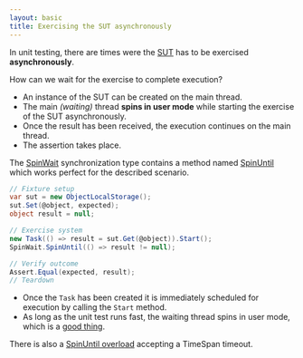 ```yaml
---
layout: basic
title: Exercising the SUT asynchronously
---
```


In unit testing, there are times were the [SUT](http://xunitpatterns.com/SUT.html) has to be exercised **asynchronously**.

How can we wait for the exercise to complete execution?

* An instance of the SUT can be created on the main thread.
* The main *(waiting)* thread **spins in user mode** while starting the exercise of the SUT asynchronously.
* Once the result has been received, the execution continues on the main thread.
* The assertion takes place.

The [SpinWait](http://msdn.microsoft.com/en-us/library/system.threading.spinwait.aspx) synchronization type contains a method named [SpinUntil](http://msdn.microsoft.com/en-us/library/system.threading.spinwait.spinuntil.aspx) which works perfect for the described scenario.

``` csharp
// Fixture setup
var sut = new ObjectLocalStorage();
sut.Set(@object, expected);
object result = null;

// Exercise system
new Task(() => result = sut.Get(@object)).Start();
SpinWait.SpinUntil(() => result != null);

// Verify outcome
Assert.Equal(expected, result);
// Teardown
```

* Once the `Task` has been created it is immediately scheduled for execution by calling the `Start` method.
* As long as the unit test runs fast, the waiting thread spins in user mode, which is a [good thing](http://msdn.microsoft.com/en-us/library/ee722114.aspx).

There is also a [SpinUntil overload](http://msdn.microsoft.com/en-us/library/dd449238.aspx) accepting a TimeSpan timeout.
